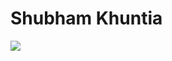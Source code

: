# Shubham Khuntia


![](https://media-exp1.licdn.com/dms/image/C5603AQEFb4XfD2gBmA/profile-displayphoto-shrink_400_400/0?e=1606953600&v=beta&t=o4qG3KV8FoRcJFZzZodG5zOof3ZvT8oP3m6yr-bgRwI)